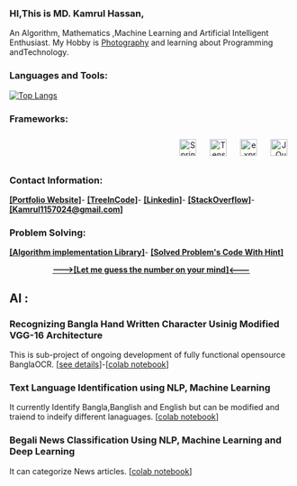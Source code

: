 ### HI,This is MD. Kamrul Hassan,
An Algorithm, Mathematics ,Machine Learning and Artificial Intelligent Enthusiast. My Hobby is [Photography](https://sites.google.com/view/kamrul1157024/photography) and learning about Programming andTechnology.
### Languages and Tools:
[![Top Langs](https://github-readme-stats.vercel.app/api/top-langs/?username=kamrul1157024&langs_count=10&hide=html,css&layout=compact)](https://github.com/kamrul1157024/github-readme-stats)
<!-- <p align="right">
<img 
     src="https://images.vexels.com/media/users/3/166401/isolated/preview/b82aa7ac3f736dd78570dd3fa3fa9e24-java-programming-language-icon-by-vexels.png" 
     alt="Java" height="80" style="vertical-align:top; margin:4px">
<img 
     src="https://www.freepnglogos.com/uploads/javascript-png/javascript-vector-logo-yellow-png-transparent-javascript-vector-12.png" 
     alt="Javascript" height="50" style="vertical-align:top; margin:4px">
<img 
     src="https://cdn.iconscout.com/icon/free/png-512/c-programming-569564.png" 
     alt="C" height="50" style="vertical-align:top; margin:4px">
<img 
     src="https://img.icons8.com/color/452/c-plus-plus-logo.png" 
     alt="C++" height="50" style="vertical-align:top; margin:4px"> 
 <img 
     src="https://cdn3.iconfinder.com/data/icons/logos-and-brands-adobe/512/267_Python-512.png" 
     alt="Python" height="50" style="vertical-align:top; margin:4px"> -->
     
### Frameworks:
<p align="right">
 <img 
     src="https://spring.io/images/spring-logo-9146a4d3298760c2e7e49595184e1975.svg" 
     alt="Spring" height="30" style="vertical-align:top; margin:10px">
<img 
     src="https://inletlabs.com/assets/images/logo_stack/tensorflow-logo.png" 
     alt="Tensorflow" height="30" style="vertical-align:top; margin:10px">
<img 
     src="https://transang.me/content/images/2019/11/ExpressJS.png"
     alt="expressJS" height="30" style="vertical-align:top; margin:10px">
<img 
     src="https://cdn.worldvectorlogo.com/logos/jquery-2.svg" 
     alt="JQuery" height="30" style="vertical-align:top; margin:10px"> 
</p>

### Contact Information:
[<b>[Portfolio Website]</b>](https://sites.google.com/view/kamrul1157024/home)-
[<b>[TreeInCode]</b>](https://kamrul1157024.github.io/)-
[<b>[Linkedin]</b>](https://www.linkedin.com/in/kamrul1157024/)-
[<b>[StackOverflow]</b>](https://stackoverflow.com/users/8904335/kamrul-hassan)-
[<b>[Kamrul1157024@gmail.com]</b>](mailto:Kamrul1157024@gmail.com )

### Problem Solving:
[<b>[Algorithm implementation Library]</b>](https://github.com/kamrul1157024/Algorithm)-
[<b>[Solved Problem's Code With Hint]</b>](https://kamrul1157024.github.io/Solution_Searcher/output.html)
[<p align='center'><b>--->[Let me guess the number on your mind]<---</b></p>](https://sites.google.com/view/kamrul1157024/fun/numbergame)
<!--
## Projects List :
### Github Blog : 
   [<b>TreeInCode</b>](https://kamrul1157024.github.io/) is Programming blog mostly focused on problem solving and algorithms.I posted some [<b>Solution</b>](https://kamrul1157024.github.io/Solution_Searcher/output.html) for problems of LightOJ and SPOJ and will be added more problems latter and blog for implementing [<b>AVL Tree</b>](https://kamrul1157024.github.io/tutorials/Avl%20tree/avl_tree.html) in java.

### Github Blog Manager :  
   Created for managing my [TreeInCode](https://kamrul1157024.github.io/) blog dynamically from my computer
   [[see details](https://github.com/kamrul1157024/Blog-Management)]
   
### Bricks Breaker Game in C++ :
   I created and old scholl Bricks Breaker Game using openGL 2D and C++. 
   [[see details](https://github.com/kamrul1157024/bircks_breaker_using_c)]
   
### Youtube MultiUploader : 
   This was created upload muliple videos on youtube simulateniously. 
   [[see details](https://github.com/kamrul1157024/tubeUpload)]
  
### Colour Map genration for Zone division of Dhaka City to analize COVID-19 infected areas
   This was created scraping datas from pdf reports to identify spread of COVID-19 infection inside dhaka city.[<b>[Here]</b>](https://camo.githubusercontent.com/f01ddee21eaf2c211084df334f71ed74b566237badc5326fba6dbb18ccd0290b/68747470733a2f2f696d6775722e636f6d2f6833513247485a2e6a7067)
you can see how red zones are expanding faster compare to others area of the Dhaka City.[[see details]](https://github.com/kamrul1157024/COVID_19)     
  
### Session Management : 
   This is webapp built to create log in log out session with email verification using Java and MySql.
   [[see details](https://github.com/kamrul1157024/JAVASeverlet)]
### Dropbox Assignment Fixer :
   This was created to fix the naming of assignment filed submited by students by recursively iterating through files 
   [[see details](https://github.com/kamrul1157024/Dropbox_AssignmentFixer)]
### Number Games : 
  This Number Game Based on the Number theory (S G Telag) (page-14)     [[play it]](https://sites.google.com/view/kamrul1157024/fun/numbergame)-[[see details]](https://github.com/kamrul1157024/NumberGame)
  -->
## AI :
### Recognizing Bangla Hand Written Character Usinig Modified VGG-16 Architecture 
This is sub-project of ongoing development of fully functional opensource BanglaOCR. 
[[see details](https://sites.google.com/view/kamrul1157024/projects/ai/bangla-character-recognition)]-[[colab notebook](https://colab.research.google.com/drive/1sGOqpF5XOfQ9-6xuigj21zmv6tLJ2a2j#scrollTo=fqkyssD-kU_T&uniqifier=4)]

### Text Language Identification using NLP, Machine Learning
It currently Identify Bangla,Banglish and English but can be modified and traiend to indeify different lanaguages. [[colab notebook](https://colab.research.google.com/drive/1JWbZEW2lDJXmZlLLCzAjL7Py7grj8ntF)]

### Begali News Classification Using NLP, Machine Learning and Deep Learning
It can categorize News articles. [[colab notebook](https://colab.research.google.com/drive/1ts81lknLyb03ch_haiYI2QtT-Hix0Thx?usp=sharing)]
